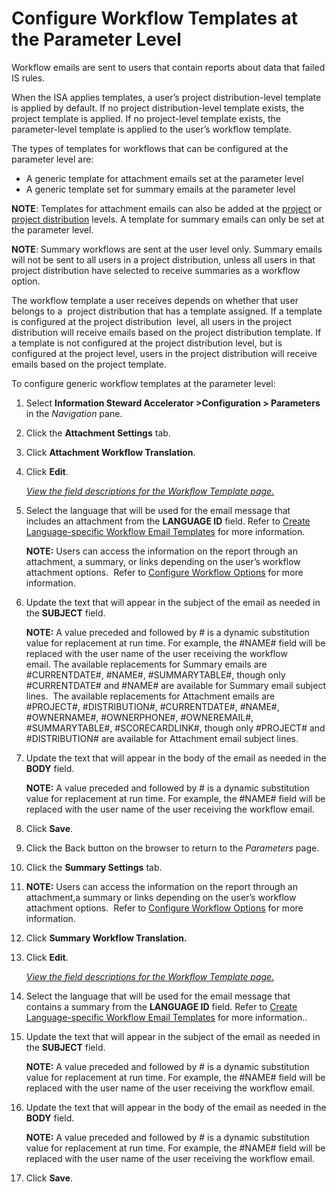 # Configure Workflow Templates at the Parameter Level

Workflow emails are sent to users that contain reports about data that
failed IS rules. 

When the ISA applies templates, a user’s project distribution-level
template is applied by default. If no project distribution-level
template exists, the project template is applied. If no project-level
template exists, the parameter-level template is applied to the user’s
workflow template.

The types of templates for workflows that can be configured at the
parameter level are:

  - A generic template for attachment emails set at the parameter level
  - A generic template set for summary emails at the parameter level

**NOTE**: Templates for attachment emails can also be added at the
[project](Configure_Workflow_Templates_at_the_Project__Level.htm) or
[project
distribution](Configure_Workflow_Templates_at_the_Project_Distribution_Level.htm)
levels. A template for summary emails can only be set at the parameter
level.

**NOTE**: Summary workflows are sent at the user level only. Summary
emails will not be sent to all users in a project distribution, unless
all users in that project distribution have selected to receive
summaries as a workflow option.

The workflow template a user receives depends on whether that user
belongs to a  project distribution that has a template assigned. If a
template is configured at the project distribution  level, all users in
the project distribution will receive emails based on the project
distribution template. If a template is not configured at the project
distribution level, but is configured at the project level, users in the
project distribution will receive emails based on the project template.

To configure generic workflow templates at the parameter level:

1.  Select <span style="font-weight: bold;">Information Steward
    Accelerator \></span>**Configuration \> Parameters** in the
    *Navigation* pane.

2.  Click the **Attachment Settings** tab.

3.  Click **Attachment Workflow Translation**.

4.  Click **Edit**.
    
    *[View the field descriptions for the Workflow Template
    page.](../Page_Desc/Workflow_Template.htm)*

5.  Select the language that will be used for the email message that
    includes an attachment from the **LANGUAGE ID** field. Refer to
    [Create Language-specific Workflow Email
    Templates](Create_Language%20specific_Workflow_Email_Templates.htm)
    for more information.
    
    **NOTE:** Users can access the information on the report through an
    attachment, a summary, or links depending on the user’s workflow
    attachment options.  Refer to [Configure Workflow
    Options](Configure_Workflow_OptionsISA.htm) for more information.

6.  Update the text that will appear in the subject of the email as
    needed in the **SUBJECT** field.
    
    **NOTE:** A value preceded and followed by \# is a dynamic
    substitution value for replacement at run time. For example, the
    \#NAME\# field will be replaced with the user name of the user
    receiving the workflow email. The available replacements for Summary
    emails are \#CURRENTDATE\#, \#NAME\#, \#SUMMARYTABLE\#, though only
    \#CURRENTDATE\# and \#NAME\# are available for Summary email subject
    lines.  The available replacements for Attachment emails are
    \#PROJECT\#, \#DISTRIBUTION\#, \#CURRENTDATE\#, \#NAME\#,
    \#OWNERNAME\#, \#OWNERPHONE\#, \#OWNEREMAIL\#, \#SUMMARYTABLE\#,
    \#SCORECARDLINK\#, though only \#PROJECT\# and \#DISTRIBUTION\# are
    available for Attachment email subject lines.

7.  Update the text that will appear in the body of the email as needed
    in the **BODY** field.
    
    **NOTE:** A value preceded and followed by \# is a dynamic
    substitution value for replacement at run time. For example, the
    \#NAME\# field will be replaced with the user name of the user
    receiving the workflow email.

8.  Click **Save**.

9.  Click the Back button on the browser to return to the *Parameters*
    page.

10. Click the **Summary Settings** tab.

11. **NOTE:** Users can access the information on the report through an
    attachment,a summary or links depending on the user’s workflow
    attachment options.  Refer to [Configure Workflow
    Options](Configure_Workflow_OptionsISA.htm) for more information.

12. Click **Summary Workflow Translation.**

13. Click **Edit**.
    
    *[View the field descriptions for the Workflow Template
    page.](../Page_Desc/Workflow_Template.htm)*

14. Select the language that will be used for the email message that
    contains a summary from the **LANGUAGE ID** field. Refer to [Create
    Language-specific Workflow Email
    Templates](Create_Language%20specific_Workflow_Email_Templates.htm)
    for more information..

15. Update the text that will appear in the subject of the email as
    needed in the **SUBJECT** field.
    
    **NOTE:** A value preceded and followed by \# is a dynamic
    substitution value for replacement at run time. For example, the
    \#NAME\# field will be replaced with the user name of the user
    receiving the workflow email.

16. Update the text that will appear in the body of the email as needed
    in the **BODY** field.
    
    **NOTE:** A value preceded and followed by \# is a dynamic
    substitution value for replacement at run time. For example, the
    \#NAME\# field will be replaced with the user name of the user
    receiving the workflow email.

17. Click **Save**.
